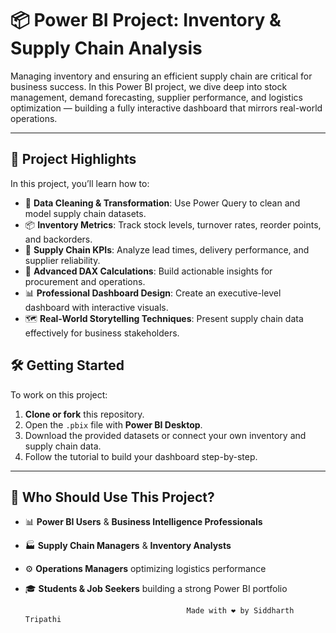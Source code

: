 # 📦 Power BI Project: Inventory & Supply Chain Analysis 

Managing inventory and ensuring an efficient supply chain are critical for business success. In this Power BI project, we dive deep into stock management, demand forecasting, supplier performance, and logistics optimization — building a fully interactive dashboard that mirrors real-world operations.

---

## 🚀 Project Highlights

In this project, you’ll learn how to:
- 🧹 **Data Cleaning & Transformation**: Use Power Query to clean and model supply chain datasets.
- 📦 **Inventory Metrics**: Track stock levels, turnover rates, reorder points, and backorders.
- 🚚 **Supply Chain KPIs**: Analyze lead times, delivery performance, and supplier reliability.
- 🔢 **Advanced DAX Calculations**: Build actionable insights for procurement and operations.
- 📊 **Professional Dashboard Design**: Create an executive-level dashboard with interactive visuals.
- 🗺️ **Real-World Storytelling Techniques**: Present supply chain data effectively for business stakeholders.


## 🛠 Getting Started

To work on this project:
1. **Clone or fork** this repository.
2. Open the `.pbix` file with **Power BI Desktop**.
3. Download the provided datasets or connect your own inventory and supply chain data.
4. Follow the tutorial to build your dashboard step-by-step.
---

## 🎯 Who Should Use This Project?

- 📊 **Power BI Users** & **Business Intelligence Professionals**
- 🏭 **Supply Chain Managers** & **Inventory Analysts**
- ⚙️ **Operations Managers** optimizing logistics performance
- 🎓 **Students & Job Seekers** building a strong Power BI portfolio




                                          Made with ❤️ by Siddharth Tripathi

